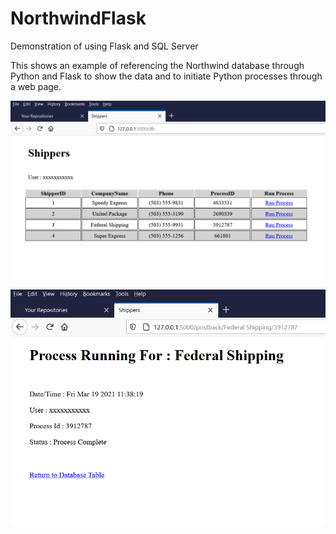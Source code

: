 # NorthwindFlask
Demonstration of using Flask and SQL Server

This shows an example of referencing the Northwind database through Python and Flask to show the data and to initiate Python processes through a web page.


![](Capture1_.PNG)

![](Capture2_.PNG)
